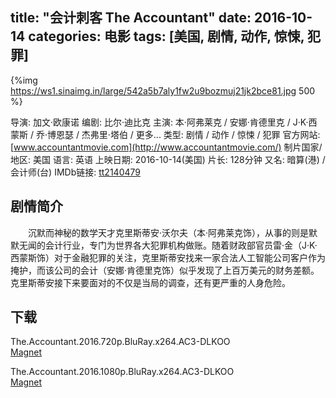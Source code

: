 title: "会计刺客 The Accountant"
date: 2016-10-14
categories: 电影
tags: [美国, 剧情, 动作, 惊悚, 犯罪]
---
{%img https://ws1.sinaimg.in/large/542a5b7aly1fw2u9bozmuj21jk2bce81.jpg 500 %}

导演: 加文·欧康诺
编剧: 比尔·迪比克
主演: 本·阿弗莱克 / 安娜·肯德里克 / J·K·西蒙斯 / 乔·博恩瑟 / 杰弗里·塔伯 / 更多...
类型: 剧情 / 动作 / 惊悚 / 犯罪
官方网站: [www.accountantmovie.com](http://www.accountantmovie.com/)
制片国家/地区: 美国
语言: 英语
上映日期: 2016-10-14(美国)
片长: 128分钟
又名: 暗算(港) / 会计师(台)
IMDb链接: [tt2140479](http://www.imdb.com/title/tt2140479)

## 剧情简介
　　沉默而神秘的数学天才克里斯蒂安·沃尔夫（本·阿弗莱克饰），从事的则是默默无闻的会计行业，专门为世界各大犯罪机构做账。随着财政部官员雷·金（J·K·西蒙斯饰）对于金融犯罪的关注，克里斯蒂安找来一家合法人工智能公司客户作为掩护，而该公司的会计（安娜·肯德里克饰）似乎发现了上百万美元的财务差额。克里斯蒂安接下来要面对的不仅是当局的调查，还有更严重的人身危险。

## 下载
The.Accountant.2016.720p.BluRay.x264.AC3-DLKOO  
[Magnet](magnet:?xt=urn:btih:14BCB4116DDE0F4A3028EF2EE71E991164AA3796)

The.Accountant.2016.1080p.BluRay.x264.AC3-DLKOO  
[Magnet](magnet:?xt=urn:btih:9C5E086705563DC63D01CEF99DE70C5AEE824A75)
